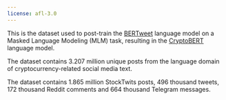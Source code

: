 ```yaml
---
license: afl-3.0
---
```

This is the dataset used to post-train the [BERTweet](https://huggingface.co/cardiffnlp/twitter-roberta-base) language model on a Masked Language Modeling (MLM) task, resulting in the [CryptoBERT](https://huggingface.co/ElKulako/cryptobert) language model.

The dataset contains 3.207 million unique posts from the language domain of cryptocurrency-related social media text.

The dataset contains 1.865 million StockTwits posts, 496 thousand tweets, 172 thousand Reddit comments and 664 thousand Telegram messages.